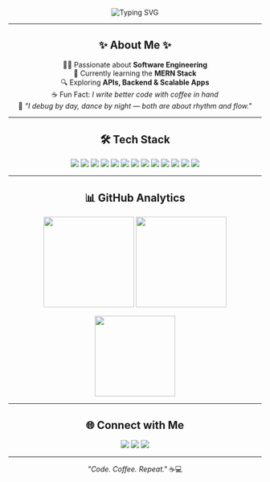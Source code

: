 <!-- Banner -->
<p align="center">
  <img src="https://readme-typing-svg.demolab.com?font=Fira+Code&size=24&duration=4000&pause=1000&color=F75C7E&center=true&vCenter=true&width=800&lines=Hey!+I'm+Rishima+%F0%9F%91%8B;Software+Engineer+in+Making;MERN+Stack+Learner;Coffee+%2B+Code+%3D+Life" alt="Typing SVG" />
</p>

---

<h2 align="center">✨ About Me ✨</h2>

<p align="center">
  👩‍💻 Passionate about <b>Software Engineering</b> <br/>
  🌱 Currently learning the <b>MERN Stack</b> <br/>
  🔍 Exploring <b>APIs, Backend & Scalable Apps</b> <br/>
  ☕ Fun Fact: <i>I write better code with coffee in hand</i> <br/>
  💃 <i>"I debug by day, dance by night — both are about rhythm and flow."</i>  
</p>

---

<h2 align="center">🛠 Tech Stack</h2>

<p align="center">
  
  <!-- Languages -->
  <img src="https://img.shields.io/badge/HTML5-E34F26?style=for-the-badge&logo=html5&logoColor=white" />
  <img src="https://img.shields.io/badge/CSS3-1572B6?style=for-the-badge&logo=css3&logoColor=white" />
  <img src="https://img.shields.io/badge/JavaScript-F7DF1E?style=for-the-badge&logo=javascript&logoColor=black" />
  <img src="https://img.shields.io/badge/Python-3776AB?style=for-the-badge&logo=python&logoColor=white" />
  <img src="https://img.shields.io/badge/Java-007396?style=for-the-badge&logo=java&logoColor=white" />

  <!-- Frameworks -->
  <img src="https://img.shields.io/badge/React-20232A?style=for-the-badge&logo=react&logoColor=61DAFB" />
  <img src="https://img.shields.io/badge/Node.js-339933?style=for-the-badge&logo=nodedotjs&logoColor=white" />
  <img src="https://img.shields.io/badge/Express.js-000000?style=for-the-badge&logo=express&logoColor=white" />
  <img src="https://img.shields.io/badge/MongoDB-4EA94B?style=for-the-badge&logo=mongodb&logoColor=white" />

  <!-- APIs -->
  <img src="https://img.shields.io/badge/REST%20API-02569B?style=for-the-badge&logo=fastapi&logoColor=white" />
  <img src="https://img.shields.io/badge/Postman-FF6C37?style=for-the-badge&logo=postman&logoColor=white" />

  <!-- Tools -->
  <img src="https://img.shields.io/badge/Git-F05032?style=for-the-badge&logo=git&logoColor=white" />
  <img src="https://img.shields.io/badge/VS%20Code-0078D4?style=for-the-badge&logo=visual-studio-code&logoColor=white" />

</p>

---

<h2 align="center">📊 GitHub Analytics</h2>

<p align="center">
  <img src="https://github-readme-stats.vercel.app/api?username=rishima17&show_icons=true&theme=tokyonight&hide_border=true" height="180px"/>
  <img src="https://github-readme-streak-stats.herokuapp.com/?user=rishima17&theme=tokyonight&hide_border=true" height="180px"/>
</p>

<p align="center">
  <img src="https://github-readme-stats.vercel.app/api/top-langs/?username=rishima17&layout=compact&theme=tokyonight&hide_border=true" height="160px"/>
</p>

---

<h2 align="center">🌐 Connect with Me</h2>

<p align="center">
  <a href="mailto:rishima1711@gmail.com"><img src="https://img.shields.io/badge/Gmail-D14836?style=for-the-badge&logo=gmail&logoColor=white" /></a>
  <a href="https://www.linkedin.com/in/rishima17"><img src="https://img.shields.io/badge/LinkedIn-0077B5?style=for-the-badge&logo=linkedin&logoColor=white" /></a>
  <a href="https://rishima-portfolio.vercel.app/"><img src="https://img.shields.io/badge/Portfolio-FF4088?style=for-the-badge&logo=vercel&logoColor=white" /></a>
</p>

---

<p align="center">
  <i>"Code. Coffee. Repeat."</i> ☕💻
</p>
